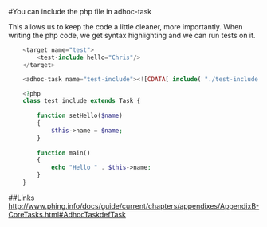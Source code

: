 #You can include the php file in adhoc-task

This allows us to keep the code a little cleaner, more importantly.
When writing the php code, we get syntax highlighting and we can run tests on it.

```php
    <target name="test">
        <test-include hello="Chris"/>
    </target>
```

```php
    <adhoc-task name="test-include"><![CDATA[ include( "./test-include.php"); ]]></adhoc-task>
```

```php
    <?php
    class test_include extends Task {
    
        function setHello($name)
        {
            $this->name = $name;
        }   
    
        function main()
        {
            echo "Hello " . $this->name;
        }
    }
```


##Links
http://www.phing.info/docs/guide/current/chapters/appendixes/AppendixB-CoreTasks.html#AdhocTaskdefTask